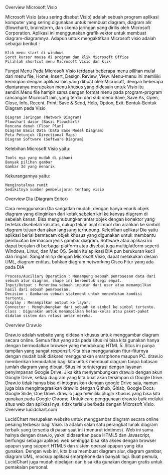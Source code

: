 Overview Microsoft Visio

Microsoft Visio (atau sering disebut Visio) adalah sebuah program aplikasi komputer yang sering digunakan untuk membuat diagram, diagram alir (flowchart), brainstorm, dan skema jaringan yang dirilis oleh Microsoft Corporation. Aplikasi ini menggunakan grafik vektor untuk membuat diagram-diagramnya.
Adapun untuk mengaktifkan Microsoft visio adalah sebagai berikut :

    Klik menu start di windows
    Sorot kursor mouse di program dan klik Microsoft Office
    Pilihlah shortcut menu Microsoft Visio dan klik

Fungsi Menu Pada Microsoft Visio terdapat beberapa menu pilihan mulai dari menu file, Home, Insert, Design, Review, View.
Menu-menu ini memiliki kemiripan dengan aplikasi lain yang dibuat oleh Microsoft, dengan beberapa diantaranya merupakan menu khusus yang didesain untuk Visio itu sendiri.Menu file hampir sama dengan format menu pada program-program rancangan Microsoft lain, yang terdiri dari sub menu Save, Save As, Open, Close, Info, Recent, Print, Save & Send, Help, Option, Exit.
Bentuk-Bentuk Diagram pada Visio

    Diagram Jaringan (Network Diagram)
    Flowchart dasar (Basic Flowchart)
    Rencana denah (Floor Plan)
    Diagram Basis Data (Data Base Model Diagram)
    Peta Petunjuk (Directional Maps)
    Diagram Software (Software Diagram)

Kelebihan Microsoft Visio yaitu:

    Tools nya yang mudah di pahami
    Banyak pilihan gambar
    Gambar 3d yang menarik

Kekurangannya yaitu:

    Menginstalnya rumit
    Sedikitnya sumber pembelajaran tentang visio

Overview Dia (Diagram Editor)

Cara menggunakan Dia sangatlah mudah, dengan hanya enarik objek diagram yang diinginkan dari kotak sebelah kiri ke kanvas diagram di sebelah kanan. Bisa menghubungkan antar objek dengan konektor yang terletak disebelah kiri atas, cukup tekan asal simbol dan arahkan ke simbol diagram tujuan dan akan langsung terhubung.
Kelebihan aplikasi Dia yaitu aplikasi berisi bermacam objek khusus yang digunakan untuk membantu pembuatan bermacam jenis gambar diagram.
Software atau aplikasi ini dapat berjalan di berbagai platform atau disebut juga multiplatform seperti Windows, Linux, dan Mac OS. Selain itu aplikasi DIA pun berukuran kecil dan ringan. Sangat mirip dengan Microsoft Visio, dapat melakukan desain UML, diagram entitas, bahkan diagram networking Cisco
Fitur yang ada pada DIA

    Process/Auxiliary Operation : Menampung sebuah pemrosesan data dari sebuah alur diagram, shape ini berbentuk segi empat.
    Input/Output : Menerima sebuah inputan dari user atau menampilkan hasil dari sebuah pemrosesan.
    Decision : Gambaran sebuah statement untuk menentukan kondisi tertentu.
    Display : Menampilkan output ke layar.
    Connector : Menghubungkan dari sebuah ke simbol ke simbol tertentu.
    Class : Digunakan untuk menampilkan kelas-kelas atau paket-paket didalam sistem dan relasi antar mereka.

Overview Draw.io

Draw.io adalah website yang didesain khusus untuk menggambar diagram secara online. Semua fitur yang ada pada situs ini bisa kita gunakan hanya dengan bermodalkan browser yang mendukung HTML 5. Situs ini punya tampilan yang sangat responsif. Kita bisa menggunakan fitur-fiturnya dengan mudah baik diakses menggunakan smartphone maupun PC. draw.io memberikan kemudahan bagi kita untuk membuat diagram tanpa batasan jumlah diagram yang dibuat. Situs ini terintergrasi dengan layanan penyimpanan Google Drive. Jika kita menyambungkan draw.io dengan akun Google Drive, setiap diagram yang kita buat akan tersimpan di Google Drive.
Draw.io tidak hanya bisa di integrasikan dengan google Drive saja, namun juga bisa mengintegrasikan draw.io dengan Github, Gitlab, Google Docs, Google Slide, One Drive. draw.io juga memiliki plugin khusus yang bisa kita gunakan pada Google Chrome. Untuk cara penggunaan draw.io baik melalui situs web dan aplikasi nya, tidak terlalu berbeda dengan Microsoft Visio.
Overview lucidchart.com

LucidChart merupakan website untuk menggambar diagram secara online pesaing terbesar bagi Visio. Ia adalah salah satu perangkat lunak diagram terbaik yang tersedia di pasar saat ini (menurut idntimes).
Web ini sama halnya dengan draw.io, yakni didasarkan pada HTML5 dan Javascript, berfungsi sebagai aplikasi web sehingga bisa kita akses dengan browser apapun yang support HTML5 dan sistem operasi apapun yang kita gunakan. Dengan web ini, kita bisa membuat diagram alur, diagram gambar, diagram UML, mockup aplikasi smartphone dan banyak lagi. Buat pemula, LucidChart juga mudah dipelajari dan bisa kita gunakan dengan gratis untuk pemakaian personal.
